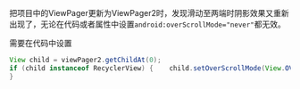 把项目中的ViewPager更新为ViewPager2时，发现滑动至两端时阴影效果又重新出现了，无论在代码或者属性中设置```android:overScrollMode="never"```都无效。

需要在代码中设置

```java
View child = viewPager2.getChildAt(0); 
if (child instanceof RecyclerView) {    child.setOverScrollMode(View.OVER_SCROLL_NEVER); 
}
```
